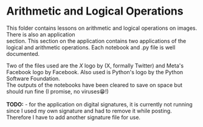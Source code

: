 # Arithmetic and Logical Operations
This folder contains lessons on arithmetic and logical operations on images. There is also an application
<br>
section. This section on the application contains two applications of the logical and arithmetic operations.
Each notebook and .py file is well documented.

Two of the files used are the *X* logo by (X, formally Twitter) and Meta's Facebook logo by Facebook.
Also used is Python's logo by the Python Software Foundation.
<br>
The outputs of the notebooks have been cleared to save on space but should run fine (I promise, no viruses😁!)
<br>
<br>
**TODO:** - for the application on digital signatures, it is currently not running since I used my own signature
and had to remove it while posting. Therefore I have to add another signature file for use.


